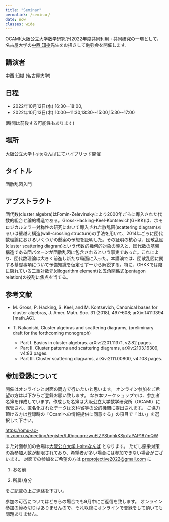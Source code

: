 ```yaml
---
title: "Seminar"
permalink: /seminar/
date: now
classes: wide
---
```


OCAMI(大阪公立大学数学研究所)2022年度共同利用・共同研究の一環として，
名古屋大学の[中西 知樹](http://www.math.nagoya-u.ac.jp/~nakanisi/)先生をお招きして勉強会を開催します.

## 講演者

[中西 知樹](http://www.math.nagoya-u.ac.jp/~nakanisi/) (名古屋大学)

## 日程

- 2022年10月12日(水) 16:30--18:00,
- 2022年10月13日(木) 10:00--11:30,13:30--15:00,15:30--17:00

(時間は前後する可能性もあります)

## 場所
大阪公立大学 I-siteなんばにてハイブリッド開催

## タイトル

団散乱図入門

## アブストラクト

団代数(cluster algebra)はFomin-Zelevinskyにより2000年ごろに導入された代数的組合せ論的構造である。Gross-Hacking-Keel-Kontsevich(GHKK)は、ホモロジカルミラー対称性の研究において導入された散乱図(scattering diagram)あるいは壁越え構造(wall-crossing structure)の手法を用いて、2014年ごろに団代数理論におけるいくつかの懸案の予想を証明した。その証明の核心は、団散乱図(cluster scattering diagram)という代数的幾何的対象の導入と、団代数の基盤構造である団パターンが団散乱図に包含されるという事実であった。これにより、団代数理論は大きく前進し新たな局面に入った。本講演では、団散乱図に関する基礎事項について予備知識を仮定せず一から解説する。特に、GHKKでは陰に隠れている二重対数元(dilogarithm element)と五角関係式(pentagon relation)の役割に焦点を当てる。

## 参考文献

- M. Gross, P. Hacking, S. Keel, and M. Kontsevich, Canonical bases for cluster algebras,
J. Amer. Math. Soc. 31 (2018), 497–608; arXiv:1411.1394 [math.AG].

- T. Nakanishi,
Cluster algebras and scattering diagrams, (preliminary draft for the forthcoming monograph)
  - Part I. Basics in cluster algebras. arXiv:2201.11371, v2:82 pages.
  - Part II. Cluster patterns and scattering diagrams, arXiv:2103.16309, v4:83 pages.
  - Part III. Cluster scattering diagrams, arXiv:2111.00800, v4:108 pages.

## 参加登録について
開催はオンラインと対面の両方で行いたいと思います。
オンライン参加をご希望の方は以下からご登録お願い致します。
なお本ワークショップでは、参加者名簿を作成しています。作成した名簿は大阪公立大学数学研究所（OCAMI）に保管され、匿名化されたデータは文科省等の公的機関に提出されます。
ご協力頂ける方は登録時の「Ocamiへの情報提供に同意する」の項目で「はい」を選択して下さい。

<https://omu-ac-jp.zoom.us/meeting/register/tJ0qcuqrrzwuEtZPSbqhkKSjpTaPAP187mQW>

また対面参加の会場は[大阪公立大学 I-siteなんば](https://www.osakafu-u.ac.jp/isitenanba/)
となります。
ただし感染対策の為参加人数が制限されており、希望者が多い場合には参加できない場合がございます。
対面での参加をご希望の方は preprojective2022@gmail.com に

1. お名前

2. 所属/身分

をご記載の上ご連絡を下さい。

参加の可否についてはどちらの場合でも9月中にご返信を致します。
オンライン参加の締め切りはありませんので、それ以降にオンラインで登録をして頂いても問題ありません。